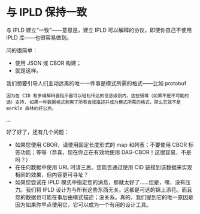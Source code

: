 # 与 IPLD 保持一致
与 IPLD 建立“一致”——意思是，建立 IPLD 可以解释的协议，即使你自己不使用 IPLD 库——也很容易做到。

问的很简单：

- 使用 JSON 或 CBOR 构建；
- 就是这样。

我们想要引导人们主动远离的唯一一件事是模式所需的格式——比如 protobuf

	因为在 CID 和多编解码器指示器可以轻松传达的信息级别内，这些很难（如果不是不可能的话）支持. 如果一种数据格式剥离了所有自我描述并成为模式所需的格式，那么它就不是 merkle 森林的好公民。

...

好了好了，还有几个问题：

- 如果您使用 CBOR，请使用固定长度形式的 map 和列表；不要使用 CBOR 标签功能；等等（恭喜，现在你正在有效地使用 DAG-CBOR！这很容易，不是吗？）
- 在任何数据中使用 URL 时请三思。您能否通过使用 CID 链接到该数据来实现相同的效果，但内容更可寻址？
- 如果您尝试在 IPLD 模式中指定您的消息，那就太好了……但是，嘿，没有压力。我们将 IPLD 设计为与所有这些东西无关。这都是可选的锦上添花。而且您的数据也可能在事后由模式描述；没关系。真的，我们提到它的唯一原因是因为如果你早点使用它，它可以成为一个有用的设计工具。